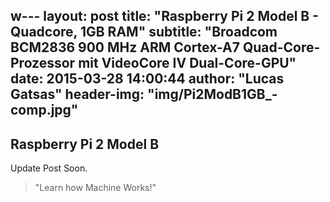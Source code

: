 w---
layout:     post
title:      "Raspberry Pi 2 Model B - Quadcore, 1GB RAM"
subtitle:   "Broadcom BCM2836 900 MHz ARM Cortex-A7 Quad-Core-Prozessor mit VideoCore IV Dual-Core-GPU"
date:       2015-03-28 14:00:44
author:     "Lucas Gatsas"
header-img: "img/Pi2ModB1GB_-comp.jpg"
---
<h2 class="section-heading"><strong> Raspberry Pi 2 Model B</strong> </h2>
Update Post Soon. 


<blockquote>
	"Learn how Machine Works!"
</blockquote>